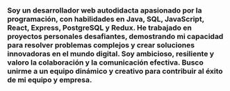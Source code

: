 ### Soy un desarrollador web autodidacta apasionado por la programación, con habilidades en Java, SQL, JavaScript, React, Express, PostgreSQL y Redux. He trabajado en proyectos personales desafiantes, demostrando mi capacidad para resolver problemas complejos y crear soluciones innovadoras en el mundo digital. Soy ambicioso, resiliente y valoro la colaboración y la comunicación efectiva. Busco unirme a un equipo dinámico y creativo para contribuir al éxito de mi equipo y empresa.

<!--
**Jcooob/Jcooob** is a ✨ _special_ ✨ repository because its `README.md` (this file) appears on your GitHub profile.

Here are some ideas to get you started:

- 🔭 I’m currently working on ...
- 🌱 I’m currently learning ...
- 👯 I’m looking to collaborate on ...
- 🤔 I’m looking for help with ...
- 💬 Ask me about ...
- 📫 How to reach me: ...
- 😄 Pronouns: ...
- ⚡ Fun fact: ...
-->
